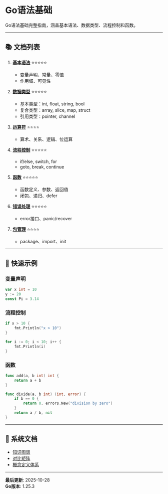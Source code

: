 ﻿# Go语法基础

Go语法基础完整指南，涵盖基本语法、数据类型、流程控制和函数。

---

## 📚 文档列表

1. **[基本语法](./01-基本语法.md)** ⭐⭐⭐⭐⭐
   - 变量声明、常量、零值
   - 作用域、可见性
   
2. **[数据类型](./02-数据类型.md)** ⭐⭐⭐⭐⭐
   - 基本类型：int, float, string, bool
   - 复合类型：array, slice, map, struct
   - 引用类型：pointer, channel
   
3. **[运算符](./03-运算符.md)** ⭐⭐⭐⭐
   - 算术、关系、逻辑、位运算
   
4. **[流程控制](./04-流程控制.md)** ⭐⭐⭐⭐⭐
   - if/else, switch, for
   - goto, break, continue
   
5. **[函数](./05-函数.md)** ⭐⭐⭐⭐⭐
   - 函数定义、参数、返回值
   - 闭包、递归、defer
   
6. **[错误处理](./06-错误处理.md)** ⭐⭐⭐⭐⭐
   - error接口、panic/recover
   
7. **[包管理](./07-包管理.md)** ⭐⭐⭐⭐
   - package、import、init

---

## 🚀 快速示例

### 变量声明
```go
var x int = 10
y := 20
const Pi = 3.14
```

### 流程控制
```go
if x > 10 {
    fmt.Println("x > 10")
}

for i := 0; i < 10; i++ {
    fmt.Println(i)
}
```

### 函数
```go
func add(a, b int) int {
    return a + b
}

func divide(a, b int) (int, error) {
    if b == 0 {
        return 0, errors.New("division by zero")
    }
    return a / b, nil
}
```

---

## 📖 系统文档

- [知识图谱](./00-知识图谱.md)
- [对比矩阵](./00-对比矩阵.md)
- [概念定义体系](./00-概念定义体系.md)

---

**最后更新**: 2025-10-28  
**Go版本**: 1.25.3
